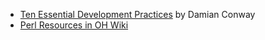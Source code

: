 * [Ten Essential Development Practices](http://www.perl.com/pub/2005/07/14/bestpractices.html) by Damian Conway
* [Perl Resources in OH Wiki](http://prnet.duckdns.org/PerlResources)
